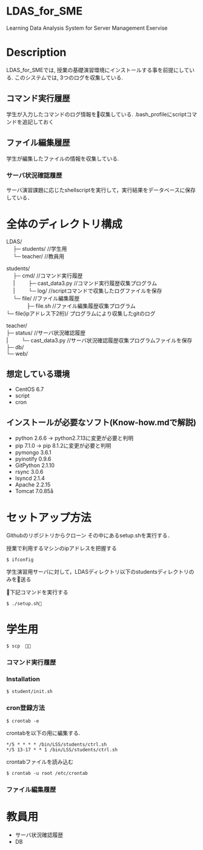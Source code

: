 # LDAS_for_SME
Learning Data Analysis System for Server Management Exervise

# Description
LDAS_for_SMEでは, 授業の基礎演習環境にインストールする事を前提にしている. 
このシステムでは, 3つのログを収集している.  



## コマンド実行履歴
学生が入力したコマンドのログ情報を収集している.
.bash_profileにscriptコマンドを追記しておく

## ファイル編集履歴
学生が編集したファイルの情報を収集している.

### サーバ状況確認履歴
サーバ演習課題に応じたshellscriptを実行して，実行結果をデータベースに保存している．

# 全体のディレクトリ構成

LDAS/  
　 ├─ students/ //学生用  
　 └─ teacher/ //教員用 

students/  
　 ├─ cmd/ //コマンド実行履歴  
　 |　 　 ├─ cast_data3.py //コマンド実行履歴収集プログラム  
　 |　 　 └─ log/ //scriptコマンドで収集したログファイルを保存    
　 └─ file/ //ファイル編集履歴  
　 　 　 ├─ file.sh //ファイル編集履歴収集プログラム  
        └─ file(ipアドレス下2桁)/ プログラムにより収集したgitのログ   

teacher/  
   ├─ status/ //サーバ状況確認履歴  
   |　 　 └─ cast_data3.py //サーバ状況確認履歴収集プログラムファイルを保存  
   ├─ db/  
   └─ web/  


## 想定している環境
- CentOS 6.7  
- script 
- cron


## インストールが必要なソフト(Know-how.mdで解説)
- python 2.6.6 -> python2.7.13に変更が必要と判明
- pip 7.1.0 -> pip 8.1.2に変更が必要と判明
- pymongo 3.6.1
- pyinotify 0.9.6
- GitPython 2.1.10
- rsync 3.0.6  
- lsyncd 2.1.4
- Apache 2.2.15
- Tomcat 7.0.85å

# セットアップ方法

Githubのリポジトリからクローン
その中にあるsetup.shを実行する．

授業で利用するマシンのipアドレスを把握する

    $ ifconfig

学生演習用サーバに対して，LDASディレクトリ以下のstudentsディレクトリのみを送る

下記コマンドを実行する

    $ ./setup.sh



# 学生用


    $ scp   

### コマンド実行履歴
### Installation

    $ student/init.sh

### cron登録方法

    $ crontab -e  

crontabを以下の用に編集する.   

    */5 * * * * /bin/LSS/students/ctrl.sh
    */5 13-17 * * 1 /bin/LSS/students/ctrl.sh

crontabファイルを読み込む

    $ crontab -u root /etc/crontab 


### ファイル編集履歴


# 教員用
- サーバ状況確認履歴
- DB

